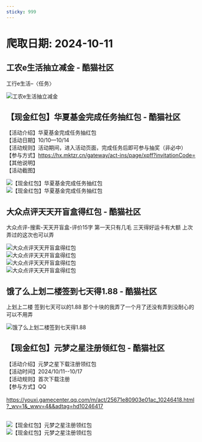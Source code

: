 ```yaml
---
sticky: 999
---
```

# 爬取日期: 2024-10-11
## 工农e生活抽立减金 - 酷猫社区
<p>工行e生活–〈任务〉
<br> </p>
<div class="el-image"><img src="https://image.smallfawn.work/?url=http://cdn.u1.huluxia.com/g4/M02/73/1B/rBAAdmcICRWAbYjNAAJZJfCMZko553.jpg" alt="工农e生活抽立减金" title="工农e生活抽立减金" class="el-image__inner el-image__preview" referrerpolicy="no-referrer"></div>

## 【现金红包】华夏基金完成任务抽红包 - 酷猫社区
<p>【活动介绍】华夏基金完成任务抽红包
<br>【活动日期】10/10—10/14
<br>【活动规则】活动期间，进入活动页面，完成任务后即可参与抽奖（非必中）
<br>【参与方式】<a href="https://hx.mktzr.cn/gateway/act-ins/page/xpff?invitationCode=">https://hx.mktzr.cn/gateway/act-ins/page/xpff?invitationCode=</a>
<br>【其他说明】
<br>【活动截图】
<br> </p>
<div class="el-image"><img src="https://image.smallfawn.work/?url=http://cdn.u1.huluxia.com/g4/M03/73/13/rBAAdmcH9zmAQ-eHAAFfZvx8c3k413.jpg" alt="【现金红包】华夏基金完成任务抽红包" title="【现金红包】华夏基金完成任务抽红包" class="el-image__inner el-image__preview" referrerpolicy="no-referrer"></div> 
<div class="el-image"><img src="https://image.smallfawn.work/?url=http://cdn.u1.huluxia.com/g4/M03/73/13/rBAAdmcH9zqAHOC2AAEc4EXb9sY731.jpg" alt="【现金红包】华夏基金完成任务抽红包" title="【现金红包】华夏基金完成任务抽红包" class="el-image__inner el-image__preview" referrerpolicy="no-referrer"></div>

## 大众点评天天开盲盒得红包 - 酷猫社区
<p>大众点评-搜索-天天开盲盒-评价15字 第一天只有几毛 三天得好运卡有大额 上次弄过的这次也可以弄 </p>
<div class="el-image"><img src="https://image.smallfawn.work/?url=http://cdn.u1.huluxia.com/g4/M02/73/15/rBAAdmcH-zWAbMArAAPhJgTYFsg831.jpg" alt="大众点评天天开盲盒得红包" title="大众点评天天开盲盒得红包" class="el-image__inner el-image__preview" referrerpolicy="no-referrer"></div> 
<div class="el-image"><img src="https://image.smallfawn.work/?url=http://cdn.u1.huluxia.com/g4/M02/73/15/rBAAdmcH-zaAdoXGAALvlelD_2w237.jpg" alt="大众点评天天开盲盒得红包" title="大众点评天天开盲盒得红包" class="el-image__inner el-image__preview" referrerpolicy="no-referrer"></div> 
<div class="el-image"><img src="https://image.smallfawn.work/?url=http://cdn.u1.huluxia.com/g4/M02/73/15/rBAAdmcH-zeAJ9QGAAHhZVwpmFQ579.jpg" alt="大众点评天天开盲盒得红包" title="大众点评天天开盲盒得红包" class="el-image__inner el-image__preview" referrerpolicy="no-referrer"></div> 
<div class="el-image"><img src="https://image.smallfawn.work/?url=http://cdn.u1.huluxia.com/g4/M02/73/15/rBAAdmcH-zeAV2n5AADs4GsgqTU312.jpg" alt="大众点评天天开盲盒得红包" title="大众点评天天开盲盒得红包" class="el-image__inner el-image__preview" referrerpolicy="no-referrer"></div>

## 饿了么上划二楼签到七天得1.88 - 酷猫社区
<p>上划上二楼 签到七天可以的1.88 那个十块的我弄了一个月了还没有弄到没耐心的可以不用弄 </p>
<div class="el-image"><img src="https://image.smallfawn.work/?url=http://cdn.u1.huluxia.com/g4/M03/73/15/rBAAdmcH-8qAM-AzAAKVv8gLmdQ725.jpg" alt="饿了么上划二楼签到七天得1.88" title="饿了么上划二楼签到七天得1.88" class="el-image__inner el-image__preview" referrerpolicy="no-referrer"></div>

## 【现金红包】元梦之星注册领红包 - 酷猫社区
<p>【活动介绍】元梦之星下载注册领红包
<br>【活动时间】2024/10/11--10/17
<br>【活动规则】首次下载注册
<br>【参与方式】QQ
<br> 
<br><a href="https://youxi.gamecenter.qq.com/m/act/25671e80903e01ac_10246418.html?_wv=1&amp;_wwv=4&amp;&amp;adtag=hd10246417">https://youxi.gamecenter.qq.com/m/act/25671e80903e01ac_10246418.html?_wv=1&amp;_wwv=4&amp;&amp;adtag=hd10246417</a>
<br> 
<br> </p>
<div class="el-image"><img src="https://image.smallfawn.work/?url=http://cdn.u1.huluxia.com/g4/M03/73/16/rBAAdmcH_b-AKLP2AAMu4HzXb8c367.jpg" alt="【现金红包】元梦之星注册领红包" title="【现金红包】元梦之星注册领红包" class="el-image__inner el-image__preview" referrerpolicy="no-referrer"></div> 
<div class="el-image"><img src="https://image.smallfawn.work/?url=http://cdn.u1.huluxia.com/g4/M03/73/16/rBAAdmcH_cCANVpUAANj69_YF8E967.jpg" alt="【现金红包】元梦之星注册领红包" title="【现金红包】元梦之星注册领红包" class="el-image__inner el-image__preview" referrerpolicy="no-referrer"></div>

